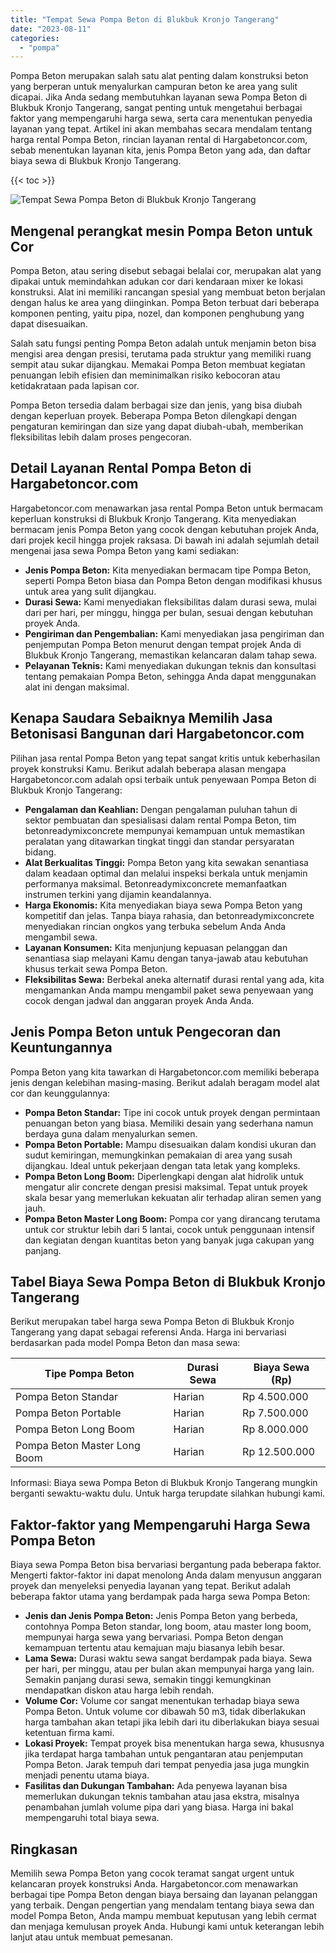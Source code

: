 ```yaml
---
title: "Tempat Sewa Pompa Beton di Blukbuk Kronjo Tangerang"
date: "2023-08-11"
categories: 
  - "pompa"
---
```




Pompa Beton merupakan salah satu alat penting dalam konstruksi beton yang berperan untuk menyalurkan campuran beton ke area yang sulit dicapai. Jika Anda sedang membutuhkan layanan sewa Pompa Beton di Blukbuk Kronjo Tangerang, sangat penting untuk mengetahui berbagai faktor yang mempengaruhi harga sewa, serta cara menentukan penyedia layanan yang tepat. Artikel ini akan membahas secara mendalam tentang harga rental Pompa Beton, rincian layanan rental di Hargabetoncor.com, sebab menentukan layanan kita, jenis Pompa Beton yang ada, dan daftar biaya sewa di Blukbuk Kronjo Tangerang.

{{< toc >}}

![Tempat Sewa Pompa Beton di Blukbuk Kronjo Tangerang](https://hargareadymixid.github.io/pompa/concrete-pump%20(17).png)

## Mengenal perangkat mesin Pompa Beton untuk Cor

Pompa Beton, atau sering disebut sebagai belalai cor, merupakan alat yang dipakai untuk memindahkan adukan cor dari kendaraan mixer ke lokasi konstruksi. Alat ini memiliki rancangan spesial yang membuat beton berjalan dengan halus ke area yang diinginkan. Pompa Beton terbuat dari beberapa komponen penting, yaitu pipa, nozel, dan komponen penghubung yang dapat disesuaikan.

Salah satu fungsi penting Pompa Beton adalah untuk menjamin beton bisa mengisi area dengan presisi, terutama pada struktur yang memiliki ruang sempit atau sukar dijangkau. Memakai Pompa Beton membuat kegiatan penuangan lebih efisien dan meminimalkan risiko kebocoran atau ketidakrataan pada lapisan cor.

Pompa Beton tersedia dalam berbagai size dan jenis, yang bisa diubah dengan keperluan proyek. Beberapa Pompa Beton dilengkapi dengan pengaturan kemiringan dan size yang dapat diubah-ubah, memberikan fleksibilitas lebih dalam proses pengecoran.

## Detail Layanan Rental Pompa Beton di Hargabetoncor.com

Hargabetoncor.com menawarkan jasa rental Pompa Beton untuk bermacam keperluan konstruksi di Blukbuk Kronjo Tangerang. Kita menyediakan bermacam jenis Pompa Beton yang cocok dengan kebutuhan projek Anda, dari projek kecil hingga projek raksasa. Di bawah ini adalah sejumlah detail mengenai jasa sewa Pompa Beton yang kami sediakan:

- **Jenis Pompa Beton:** Kita menyediakan bermacam tipe Pompa Beton, seperti Pompa Beton biasa dan Pompa Beton dengan modifikasi khusus untuk area yang sulit dijangkau.
- **Durasi Sewa:** Kami menyediakan fleksibilitas dalam durasi sewa, mulai dari per hari, per minggu, hingga per bulan, sesuai dengan kebutuhan proyek Anda.
- **Pengiriman dan Pengembalian:** Kami menyediakan jasa pengiriman dan penjemputan Pompa Beton menurut dengan tempat projek Anda di Blukbuk Kronjo Tangerang, memastikan kelancaran dalam tahap sewa.
- **Pelayanan Teknis:** Kami menyediakan dukungan teknis dan konsultasi tentang pemakaian Pompa Beton, sehingga Anda dapat menggunakan alat ini dengan maksimal.

## Kenapa Saudara Sebaiknya Memilih Jasa Betonisasi Bangunan dari Hargabetoncor.com

Pilihan jasa rental Pompa Beton yang tepat sangat kritis untuk keberhasilan proyek konstruksi Kamu. Berikut adalah beberapa alasan mengapa Hargabetoncor.com adalah opsi terbaik untuk penyewaan Pompa Beton di Blukbuk Kronjo Tangerang:

- **Pengalaman dan Keahlian:** Dengan pengalaman puluhan tahun di sektor pembuatan dan spesialisasi dalam rental Pompa Beton, tim betonreadymixconcrete mempunyai kemampuan untuk memastikan peralatan yang ditawarkan tingkat tinggi dan standar persyaratan bidang.
- **Alat Berkualitas Tinggi:** Pompa Beton yang kita sewakan senantiasa dalam keadaan optimal dan melalui inspeksi berkala untuk menjamin performanya maksimal. Betonreadymixconcrete memanfaatkan instrumen terkini yang dijamin keandalannya.
- **Harga Ekonomis:** Kita menyediakan biaya sewa Pompa Beton yang kompetitif dan jelas. Tanpa biaya rahasia, dan betonreadymixconcrete menyediakan rincian ongkos yang terbuka sebelum Anda Anda mengambil sewa.
- **Layanan Konsumen:** Kita menjunjung kepuasan pelanggan dan senantiasa siap melayani Kamu dengan tanya-jawab atau kebutuhan khusus terkait sewa Pompa Beton.
- **Fleksibilitas Sewa:** Berbekal aneka alternatif durasi rental yang ada, kita mengamankan Anda mampu mengambil paket sewa penyewaan yang cocok dengan jadwal dan anggaran proyek Anda Anda.

## Jenis Pompa Beton untuk Pengecoran dan Keuntungannya

Pompa Beton yang kita tawarkan di Hargabetoncor.com memiliki beberapa jenis dengan kelebihan masing-masing. Berikut adalah beragam model alat cor dan keunggulannya:

- **Pompa Beton Standar:** Tipe ini cocok untuk proyek dengan permintaan penuangan beton yang biasa. Memiliki desain yang sederhana namun berdaya guna dalam menyalurkan semen.
- **Pompa Beton Portable:** Mampu disesuaikan dalam kondisi ukuran dan sudut kemiringan, memungkinkan pemakaian di area yang susah dijangkau. Ideal untuk pekerjaan dengan tata letak yang kompleks.
- **Pompa Beton Long Boom:** Diperlengkapi dengan alat hidrolik untuk mengatur alir concrete dengan presisi maksimal. Tepat untuk proyek skala besar yang memerlukan kekuatan alir terhadap aliran semen yang jauh.
- **Pompa Beton Master Long Boom:** Pompa cor yang dirancang terutama untuk cor struktur lebih dari 5 lantai, cocok untuk penggunaan intensif dan kegiatan dengan kuantitas beton yang banyak juga cakupan yang panjang.

## Tabel Biaya Sewa Pompa Beton di Blukbuk Kronjo Tangerang

Berikut merupakan tabel harga sewa Pompa Beton di Blukbuk Kronjo Tangerang yang dapat sebagai referensi Anda. Harga ini bervariasi berdasarkan pada model Pompa Beton dan masa sewa:

| Tipe Pompa Beton | Durasi Sewa | Biaya Sewa (Rp) |
| --- | --- | --- |
| Pompa Beton Standar | Harian | Rp 4.500.000 |
| Pompa Beton Portable | Harian | Rp 7.500.000 |
| Pompa Beton Long Boom | Harian | Rp 8.000.000 |
| Pompa Beton Master Long Boom | Harian | Rp 12.500.000 |

Informasi: Biaya sewa Pompa Beton di Blukbuk Kronjo Tangerang mungkin berganti sewaktu-waktu dulu. Untuk harga terupdate silahkan hubungi kami.

## Faktor-faktor yang Mempengaruhi Harga Sewa Pompa Beton

Biaya sewa Pompa Beton bisa bervariasi bergantung pada beberapa faktor. Mengerti faktor-faktor ini dapat menolong Anda dalam menyusun anggaran proyek dan menyeleksi penyedia layanan yang tepat. Berikut adalah beberapa faktor utama yang berdampak pada harga sewa Pompa Beton:

- **Jenis dan Jenis Pompa Beton:** Jenis Pompa Beton yang berbeda, contohnya Pompa Beton standar, long boom, atau master long boom, mempunyai harga sewa yang bervariasi. Pompa Beton dengan kemampuan tertentu atau kemajuan maju biasanya lebih besar.
- **Lama Sewa:** Durasi waktu sewa sangat berdampak pada biaya. Sewa per hari, per minggu, atau per bulan akan mempunyai harga yang lain. Semakin panjang durasi sewa, semakin tinggi kemungkinan mendapatkan diskon atau harga lebih rendah.
- **Volume Cor:** Volume cor sangat menentukan terhadap biaya sewa Pompa Beton. Untuk volume cor dibawah 50 m3, tidak diberlakukan harga tambahan akan tetapi jika lebih dari itu diberlakukan biaya sesuai ketentuan firma kami.
- **Lokasi Proyek:** Tempat proyek bisa menentukan harga sewa, khususnya jika terdapat harga tambahan untuk pengantaran atau penjemputan Pompa Beton. Jarak tempuh dari tempat penyedia jasa juga mungkin menjadi penentu utama biaya.
- **Fasilitas dan Dukungan Tambahan:** Ada penyewa layanan bisa memerlukan dukungan teknis tambahan atau jasa ekstra, misalnya penambahan jumlah volume pipa dari yang biasa. Harga ini bakal mempengaruhi total biaya sewa.

## Ringkasan

Memilih sewa Pompa Beton yang cocok teramat sangat urgent untuk kelancaran proyek konstruksi Anda. Hargabetoncor.com menawarkan berbagai tipe Pompa Beton dengan biaya bersaing dan layanan pelanggan yang terbaik. Dengan pengertian yang mendalam tentang biaya sewa dan model Pompa Beton, Anda mampu membuat keputusan yang lebih cermat dan menjaga kemulusan proyek Anda. Hubungi kami untuk keterangan lebih lanjut atau untuk membuat pemesanan.
